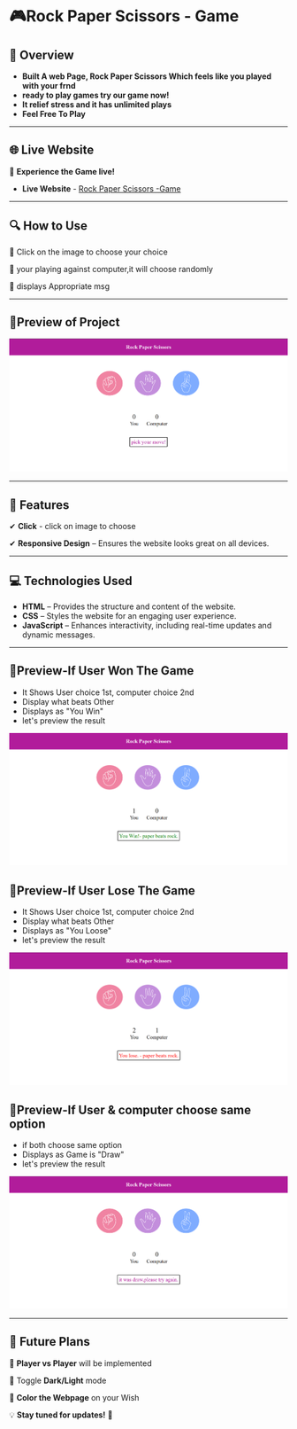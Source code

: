# 🎮Rock Paper Scissors - Game

## 📌 **Overview**

- **Built A web Page, Rock Paper Scissors Which feels like you played with your frnd**
- **ready to play games try our game now!**
- **It relief stress and it has unlimited plays**
- **Feel Free To Play**

---

## 🌐 **Live Website**
🚀 **Experience the Game live!**
- **Live Website** - [Rock Paper Scissors -Game]( https://bhavani-mhrl.github.io/rockPaperScissors-project/)

---

## 🔍 **How to Use**
🔹 Click on the image to choose your choice

🔹 your playing against computer,it will choose randomly

🔹 displays Appropriate msg

---

## 📸Preview of Project

![Rock Paper Scissor Preview](https://github.com/bhavani-mhrl/rockPaperScissors-project/blob/1efd0c12516f9d9397aa56ffd8f79227d0772465/Screenshot%202025-09-23%20200543.png)

---

## 🌟 Features
✔ **Click** - click on image to choose

✔ **Responsive Design** – Ensures the website looks great on all devices.

---

## 💻 Technologies Used

- **HTML** – Provides the structure and content of the website.
- **CSS** – Styles the website for an engaging user experience.
- **JavaScript** – Enhances interactivity, including real-time updates and dynamic messages.

---

## 📸Preview-If User Won The Game
- It Shows User choice 1st, computer choice 2nd 
- Display what beats Other
- Displays as "You Win"
- let's preview the result

![](https://github.com/bhavani-mhrl/rockPaperScissors-project/blob/9f0b6ee6ad792295b278e766f9544cbf5e0a7688/Screenshot%202025-09-23%20200625.png)

## 📸Preview-If User Lose The Game
- It Shows User choice 1st, computer choice 2nd 
- Display what beats Other
- Displays as "You Loose"
- let's preview the result

![](https://github.com/bhavani-mhrl/rockPaperScissors-project/blob/062a3c3a13933de8d656a183037b95a63384728c/Screenshot%202025-09-23%20200653.png)

## 📸Preview-If User & computer choose same option
- if both choose same option
- Displays as Game is "Draw"
- let's preview the result

![](https://github.com/bhavani-mhrl/rockPaperScissors-project/blob/5f18474c35755ff97ba42dfb2307512a1de1f161/Screenshot%202025-09-23%20200605.png)

---

## 🚀 Future Plans
🔹 **Player vs Player** will be implemented

🔹 Toggle **Dark/Light** mode

🔹 **Color the Webpage** on your Wish


💡 **Stay tuned for updates!** 🎉

